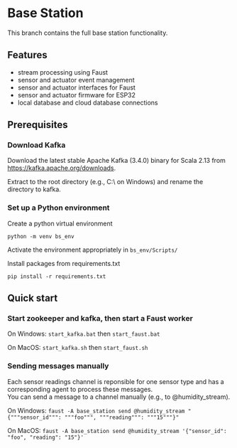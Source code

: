 # Base Station

This branch contains the full base station functionality.

## Features

- stream processing using Faust
- sensor and actuator event management
- sensor and actuator interfaces for Faust
- sensor and actuator firmware for ESP32
- local database and cloud database connections

## Prerequisites
### Download Kafka
Download the latest stable Apache Kafka (3.4.0) binary for Scala 2.13 from https://kafka.apache.org/downloads.

Extract to the root directory (e.g., C:\ on Windows) and rename the directory to kafka.

### Set up a Python environment
Create a python virtual environment
```
python -m venv bs_env
```

Activate the environment appropriately in `bs_env/Scripts/`

Install packages from requirements.txt
```
pip install -r requirements.txt
```

## Quick start

### Start zookeeper and kafka, then start a Faust worker
On Windows: `start_kafka.bat` then `start_faust.bat`

On MacOS: `start_kafka.sh` then `start_faust.sh`

### Sending messages manually
Each sensor readings channel is reponsible for one sensor type and has a corresponding agent to process these messages.  
You can send a message to a channel manually (e.g., to @humidity_stream).

On Windows: `faust -A base_station send @humidity_stream "{"""sensor_id""": """foo""", """reading""": """15"""}"`

On MacOS: `faust -A base_station send @humidity_stream '{"sensor_id": "foo", "reading": "15"}'`

